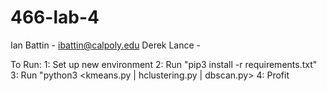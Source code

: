 # 466-lab-4

Ian Battin - ibattin@calpoly.edu
Derek Lance - 

To Run:
1: Set up new environment
2: Run "pip3 install -r requirements.txt"
3: Run "python3 <kmeans.py | hclustering.py | dbscan.py> <path to csv file> <optional threshold>
4: Profit
